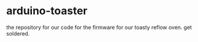 # arduino-toaster
the repository for our code for the firmware for our toasty reflow oven. get soldered.
